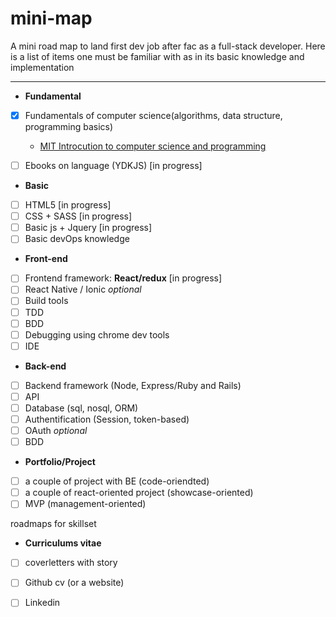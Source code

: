 # mini-map
A mini road map to land first dev job after fac as a full-stack developer.
Here is a list of items one must be familiar with as in its basic knowledge and implementation

---

+ **Fundamental**

- [x] Fundamentals of computer science(algorithms, data structure, programming basics)
  + [MIT Introcution to computer science and programming](https://courses.edx.org/courses/course-v1:MITx+6.00.1x+2T2017_2/course/#block-v1:MITx+6.00.1x+2T2017_2+type@chapter+block@f0a19f0a8c2d49f3aa78ef3823845271)
- [ ] Ebooks on language (YDKJS) [in progress] 
 

+ **Basic**

- [ ]  HTML5 [in progress]
- [ ]  CSS + SASS [in progress]
- [ ]  Basic js + Jquery [in progress]
- [ ]  Basic devOps knowledge

+ **Front-end**

- [ ] Frontend framework: **React/redux** [in progress]
- [ ] React Native / Ionic *optional*
- [ ] Build tools
- [ ] TDD
- [ ] BDD
- [ ] Debugging using chrome dev tools
- [ ] IDE

+ **Back-end**

- [ ] Backend framework (Node, Express/Ruby and Rails)
- [ ] API
- [ ] Database (sql, nosql, ORM)
- [ ] Authentification (Session, token-based)
- [ ] OAuth *optional*
- [ ] BDD

+ **Portfolio/Project**
- [ ] a couple of project with BE (code-oriendted)
- [ ] a couple of react-oriented project (showcase-oriented)
- [ ] MVP (management-oriented) 

roadmaps for skillset 

+ **Curriculums vitae**
- [ ] coverletters with story 
- [ ] Github cv (or a website)
- [ ] Linkedin 

